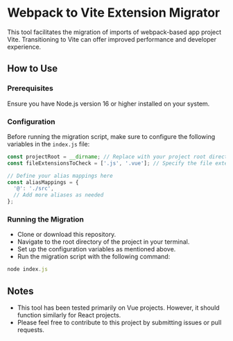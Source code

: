 # Webpack to Vite Extension Migrator

This tool facilitates the migration of imports of webpack-based app project Vite. Transitioning to Vite can offer improved performance and developer experience.

## How to Use

### Prerequisites
Ensure you have Node.js version 16 or higher installed on your system.

### Configuration
Before running the migration script, make sure to configure the following variables in the `index.js` file:

```javascript
const projectRoot = __dirname; // Replace with your project root directory
const fileExtensionsToCheck = ['.js', '.vue']; // Specify the file extensions that the script should test

// Define your alias mappings here
const aliasMappings = {
  '@': './src',
  // Add more aliases as needed
};
```

### Running the Migration
- Clone or download this repository.
- Navigate to the root directory of the project in your terminal.
- Set up the configuration variables as mentioned above.
- Run the migration script with the following command:
```javascript
node index.js
```

## Notes
- This tool has been tested primarily on Vue projects. However, it should function similarly for React projects.
- Please feel free to contribute to this project by submitting issues or pull requests.
